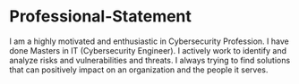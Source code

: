 # Professional-Statement
I am a highly motivated and enthusiastic in Cybersecurity Profession.
I have done Masters in IT (Cybersecurity Engineer). I actively work to identify and analyze risks and vulnerabilities and threats.
I always trying to find solutions that can positively impact on an organization and the people it serves.
